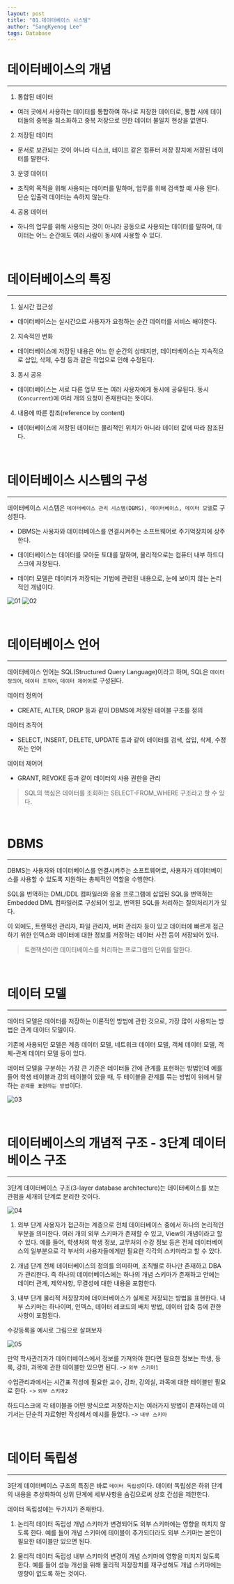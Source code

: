 ```yaml
---
layout: post
title: "01.데이터베이스 시스템"
author: "SangKyenog Lee"
tags: Database
---
```


# 데이터베이스의 개념
---
1. 통합된 데이터
 - 여러 곳에서 사용하는 데이터를 통합하여 하나로 저장한 데이터로, 통합 시에 데이터들의 중복을 최소화하고 중복 저장으로 인한 데이터 불일치 현상을 없앤다.

2. 저장된 데이터
- 문서로 보관되는 것이 아니라 디스크, 테이프 같은 컴퓨터 저장 장치에 저장된 데이터를 말한다.

3. 운영 데이터
- 조직의 목적을 위해 사용되는 데이터를 말하며, 업무를 위해 검색할 떄 사용 된다. 단순 입출력 데이터는 속하지 않는다.

4. 공용 데이터
- 하나의 업무를 위해 사용되는 것이 아니라 공동으로 사용되는 데이터를 말하며, 데이터는 어느 순간에도 여러 사람이 동시에 사용할 수 있다.

<br>

# 데이터베이스의 특징
---
1. 실시간 접근성
- 데이터베이스는 실시간으로 사용자가 요청하는 순간 데이터를 서비스 해야한다.

2. 지속적인 변화
- 데이터베이스에 저장된 내용은 어느 한 순간의 상태지만, 데이터베이스는 지속적으로 삽입, 삭제, 수정 등과 같은 작업으로 인해 수정된다.

3. 동시 공유
- 데이터베이스는 서로 다른 업무 또는 여러 사용자에게 동시에 공유된다. 동시(`Concurrent`)에 여러 개의 요청이 존재한다는 뜻이다.

4. 내용에 따른 참조(reference by content)
- 데이터베이스에 저장된 데이터는 물리적인 위치가 아니라 데이터 값에 따라 참조된다.

<br>

# 데이터베이스 시스템의 구성
---

데이터베이스 시스템은 `데이터베이스 관리 시스템(DBMS), 데이터베이스, 데이터 모델`로 구성된다.

- DBMS는 사용자와 데이터베이스를 연결시켜주는 소프트웨어로 주기억장치에 상주한다.

- 데이터베이스는 데이터를 모아둔 토대를 말하며, 물리적으로는 컴퓨터 내부 하드디스크에 저장된다.

- 데이터 모델은 데이터가 저장되는 기법에 관련된 내용으로, 눈에 보이지 않는 논리적인 개념이다.

![01](/assets/db/db01.png)
![02](/assets/db/db02.png)

<br>

# 데이터베이스 언어
---
데이터베이스 언어는 SQL(Structured Query Language)이라고 하며, SQL은 `데이터 정의어`, `데이터 조작어`, `데이터 제어어`로 구성된다.

데이터 정의어
- CREATE, ALTER, DROP 등과 같이 DBMS에 저장된 테이블 구조를 정의

데이터 조작어
- SELECT, INSERT, DELETE, UPDATE 등과 같이 데이터를 검색, 삽입, 삭제, 수정하는 언어

데이터 제어어
- GRANT, REVOKE 등과 같이 데이터의 사용 권한을 관리

> SQL의 핵심은 데이터를 조회하는 SELECT-FROM_WHERE 구조라고 할 수 있다.

<br>

# DBMS
---
DBMS는 사용자와 데이터베이스를 연결시켜주는 소프트웨어로, 사용자가 데이터베이스를 사용할 수 있도록 지원하는 총체적인 역할을 수행한다.

SQL을 번역하는 DML/DDL 컴파일러와 응용 프로그램에 삽입된 SQL을 번역하는 Embedded DML 컴파일러로 구성되어 있고, 번역된 SQL을 처리하는 질의처리기가 있다.

이 외에도, 트랜잭션 관리자, 파일 관리자, 버퍼 관리자 등이 있고 데이터에 빠르게 접근하기 위한 인덱스와 데이터에 대한 정보를 저장하는 데이터 사전 등이 저장되어 있다.

> 트랜잭션이란 데이터베이스를 처리하는 프로그램의 단위를 말한다.

<br>

# 데이터 모델
---
데이터 모델은 데이터를 저장하는 이론적인 방법에 관한 것으로, 가장 많이 사용되는 방법은 관계 데이터 모델이다.

기존에 사용되던 모델은 계층 데이터 모델, 네트워크 데이터 모델, 객체 데이터 모델, 객체-관계 데이터 모델 등이 있다.

데이터 모델을 구분하는 가장 큰 기준은 데이터들 간에 관계를 표현하는 방법인데 예를 들어 학생 테이블과 강의 테이블이 있을 때, 두 테이블을 관계를 묶는 방법이 위에서 말하는 `관계를 표현하는 방법`이다.

![03](/assets/db/db03.png)

<br>

# 데이터베이스의 개념적 구조 - 3단계 데이터베이스 구조
---
3단계 데이터베이스 구조(3-layer database architecture)는 데이터베이스를 보는 관점을 세개의 단계로 분리한 것이다.

![04](/assets/db/db04.png)

1. 외부 단계
사용자가 접근하는 계층으로 전체 데이터베이스 중에서 하나의 논리적인 부분을 의미한다. 여러 개의 외부 스키마가 존재할 수 있고, View의 개념이라고 할 수 있다. 예를 들어, 학생처의 학생 정보, 교무처의 수강 정보 등은 전체 데이터베이스의 일부분으로 각 부서의 사용자들에게만 필요한 각각의 스키마라고 할 수 있다.

2. 개념 단계
전체 데이터베이스의 정의를 의미하며, 조직별로 하나만 존재하고 DBA가 관리한다. 즉 하나의 데이터베이스에는 하나의 개념 스키마가 존재하고 안에는 데이터 관계, 제약사항, 무결성에 대한 내용을 포함한다.

3. 내부 단계
물리적 저장장치에 데이터베이스가 실제로 저장되는 방법을 표현한다. 내부 스키마는 하나이며, 인덱스, 데이터 레코드의 배치 방법, 데이터 압축 등에 관한 사항이 포함된다.

수강등록을 예시로 그림으로 살펴보자

![05](/assets/db/db05.png)

만약 학사관리과가 데이터베이스에서 정보를 가져와야 한다면 필요한 정보는 학생, 등록, 강좌, 과목에 관한 테이블만 있으면 된다. -> `외부 스키마1`

수업관리과에서는 시간표 작성에 필요한 교수, 강좌, 강의실, 과목에 대한 테이블만 필요로 한다.
-> `외부 스키마2`

하드디스크에 각 테이블을 어떤 방식으로 저장하는지는 여러가지 방법이 존재하는데 여기서는 단순히 자료형만 작성해서 예시를 들었다. -> `내부 스키마`

<br>

# 데이터 독립성
---
3단계 데이터베이스 구조의 특징은 바로 `데이터 독립성`이다. 데이터 독립성은 하위 단계의 내용을 추상화하여 상위 단계에 세부사항을 숨김으로써 상호 간섭을 제한한다.

데이터 독립성에는 두가지가 존재한다.

1. 논리적 데이터 독립성
개념 스키마가 변경되어도 외부 스키마에는 영향을 미치지 않도록 한다. 예를 들어 개념 스키마에 테이블이 추가되더라도 외부 스키마는 본인이 필요한 테이블만 있으면 된다.

2. 물리적 데이터 독립성
내부 스키마의 변경이 개념 스키마에 영향을 미치지 않도록 한다. 예를 들어 성능 개선을 위해 물리적 저장장치를 재구성해도 개념 스키마에는 영향이 없도록 하는 것이다.